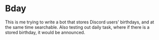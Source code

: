 # Bday

This is me trying to write a bot that stores Discord users' birthdays, and at the same time searchable.
Also testing out daily task, where if there is a stored birthday, it would be announced.